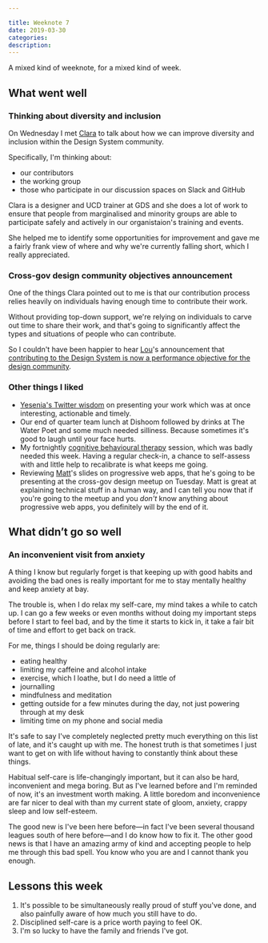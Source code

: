 ```yaml
---

title: Weeknote 7
date: 2019-03-30
categories:
description:
---
```


A mixed kind of weeknote, for a mixed kind of week. 

## What went well

### Thinking about diversity and inclusion

On Wednesday I met [Clara](https://twitter.com/claragt) to talk about how we can improve diversity and inclusion within the Design System community.

Specifically, I'm thinking about:

- our contributors
- the working group
- those who participate in our discussion spaces on Slack and GitHub

Clara is a designer and UCD trainer at GDS and she does a lot of work to ensure that people from marginalised and minority groups are able to participate safely and actively in our organistaion's training and events.

She helped me to identify some opportunities for improvement and gave me a fairly frank view of where and why we're currently falling short, which I really appreciated.

### Cross-gov design community objectives announcement

One of the things Clara pointed out to me is that our contribution process relies heavily on individuals having enough time to contribute their work.

Without providing top-down support, we're relying on individuals to carve out time to share their work, and that's going to significantly affect the types and situations of people who can contribute.

So I couldn't have been happier to hear [Lou](https://twitter.com/LouiseDowne)'s announcement that [contributing to the Design System is now a performance objective for the design community](https://designnotes.blog.gov.uk/2019/03/28/setting-cross-government-design-community-objectives/).

### Other things I liked

- [Yesenia's Twitter wisdom](https://twitter.com/yeseniaa/status/1110564376484958208) on presenting your work which was at once interesting, actionable and timely.
- Our end of quarter team lunch at Dishoom followed by drinks at The Water Poet and some much needed silliness. Because sometimes it's good to laugh until your face hurts. 
- My fortnightly [cognitive behavioural therapy](https://www.nhs.uk/conditions/cognitive-behavioural-therapy-cbt/) session, which was badly needed this week. Having a regular check-in, a chance to self-assess with and little help to recalibrate is what keeps me going. 
- Reviewing [Matt](https://twitter.com/TheRealNooshu)'s slides on progressive web apps, that he's going to be presenting at the cross-gov design meetup on Tuesday. Matt is great at explaining technical stuff in a human way, and I can tell you now that if you're going to the meetup and you _don't_ know anything about progressive web apps, you definitely will by the end of it.

## What didn’t go so well

### An inconvenient visit from anxiety

A thing I know but regularly forget is that keeping up with good habits and avoiding the bad ones is really important for me to stay mentally healthy and keep anxiety at bay. 

The trouble is, when I do relax my self-care, my mind takes a while to catch up. I can go a few weeks or even months without doing my important steps before I start to feel bad, and by the time it starts to kick in, it take a fair bit of time and effort to get back on track.

For me, things I should be doing regularly are:

- eating healthy 
- limiting my caffeine and alcohol intake
- exercise, which I loathe, but I do need a little of
- journalling
- mindfulness and meditation
- getting outside for a few minutes during the day, not just powering through at my desk
- limiting time on my phone and social media

It's safe to say I've completely neglected pretty much everything on this list of late, and it's caught up with me. The honest truth is that sometimes I just want to get on with life without having to constantly think about these things. 

Habitual self-care is life-changingly important, but it can also be hard, inconvenient and mega boring. But as I've learned before and I'm reminded of now, it's an investment worth making. A little boredom and inconvenience are far nicer to deal with than my current state of gloom, anxiety, crappy sleep and low self-esteem. 

The good new is I've been here before&mdash;in fact I've been several thousand leagues south of here before&mdash;and I do know how to fix it. The other good news is that I have an amazing army of kind and accepting people to help me through this bad spell. You know who you are and I cannot thank you enough.

## Lessons this week

1. It's possible to be simultaneously really proud of stuff you've done, and also painfully aware of how much you still have to do.
2. Disciplined self-care is a price worth paying to feel OK.
3. I'm so lucky to have the family and friends I've got.